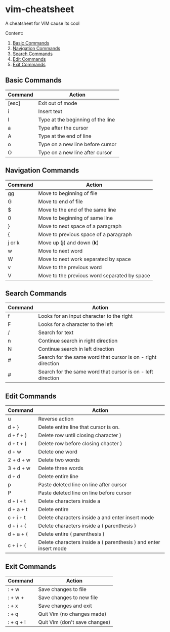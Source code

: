 # vim-cheatsheet
A cheatsheet for VIM cause its cool

Content:
1. [Basic Commands](https://github.com/dangitsdavid/cheatsheets/blob/main/vim-cheatsheet.md#basic-commands)
2. [Navigation Commands](https://github.com/dangitsdavid/cheatsheets/blob/main/vim-cheatsheet.md#navigation-commands)
3. [Search Commands](https://github.com/dangitsdavid/cheatsheets/blob/main/vim-cheatsheet.md#search-commands)
4. [Edit Commands](https://github.com/dangitsdavid/cheatsheets/blob/main/vim-cheatsheet.md#edit-commands)
5. [Exit Commands](https://github.com/dangitsdavid/cheatsheets/blob/main/vim-cheatsheet.md#exit-commands)

## Basic Commands
| Command       | Action                                |
| ------------- | -------------                         |
| [esc]         | Exit out of mode                      |
| i             | Insert text                           |
| I             | Type at the beginning of the line     |
| a             | Type after the cursor                 |
| A             | Type at the end of line               |
| o             | Type on a new line before cursor      |
| O             | Type on a new line after cursor       |

## Navigation Commands
| Command       | Action                                |
| ------------- | -------------                         |
| gg            | Move to beginning of file             |
| G             | Move to end of file                   |
| $             | Move to the end of the same line      |
| 0             | Move to beginning of same line        |
| }             | Move to next space of a paragraph     |
| {             | Move to previous space of a paragraph |
| j or k        | Move up (**j**) and down (**k**)      |
| w             | Move to next word                     |
| W             | Move to next work separated by space  |
| v             | Move to the previous word             |
| V             | Move to the previous word separated by space |

## Search Commands
| Command       | Action                                       |
| ------------- | -------------                                |
| f             | Looks for an input character to the right    |
| F             | Looks for a character to the left            |
| /             | Search for text                              |
| n             | Continue search in right direction           |
| N             | Continue search in left direction            |
| #             | Search for the same word that cursor is on - right direction  |
| #             | Search for the same word that cursor is on - left direction   |

## Edit Commands
| Command       | Action                                       |
| ------------- | -------------                                |
| u             | Reverse action                               |
| d + }         | Delete entire line that cursor is on.        |
| d + f + )     | Delete row until closing character )         |
| d + t + )     | Delete row before closing chacter )          |
| d + w         | Delete one word                              |
| 2 + d + w     | Delete two words                             |
| 3 + d + w     | Delete three words                           |
| d + d         | Delete entire line                           |
| p             | Paste deleted line on line after cursor      |
| P             | Paste deleted line on line before cursor     |
| d + i + t     | Delete characters inside a <tag> </tag>      |
| d + a + t     | Delete entire <tag> </tag>                   |
| c + i + t     | Delete characters inside a <tag> </tag> and enter insert mode   |
| d + i + (     | Delete characters inside a ( parenthesis )   |
| d + a + (     | Delete entire ( parenthesis )                |
| c + i + (     | Delete characters inside a ( parenthesis ) and enter insert mode   |

## Exit Commands
| Command       | Action                                       |
| ------------- | -------------                                |
| : + w         | Save changes to file                         |
| : + w + <filename>  | Save changes to new file <filename>    |
| : + x         | Save changes and exit                        |
| : + q         | Quit Vim (no changes made)                   |
| : + q + !     | Quit Vim (don't save changes)                |

